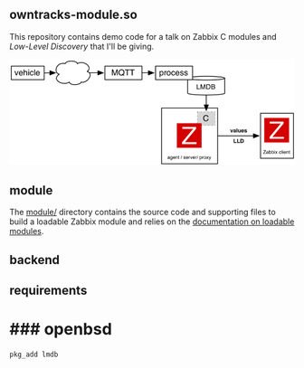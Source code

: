 ## owntracks-module.so

This repository contains demo code for a talk on Zabbix C modules and _Low-Level Discovery_ that I'll be giving.

![diagram](assets/zabbix-owntracks-lld.png)

## module

The [module/](module/) directory contains the source code and supporting files to build a loadable Zabbix module and relies on the [documentation on loadable modules](https://www.zabbix.com/documentation/current/manual/config/items/loadablemodules).

## backend

## requirements

# ### openbsd

```
pkg_add lmdb
```
